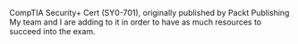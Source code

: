 CompTIA Security+ Cert (SY0-701), originally published by Packt Publishing
My team and I are adding to it in order to have as much resources to succeed into the exam.
